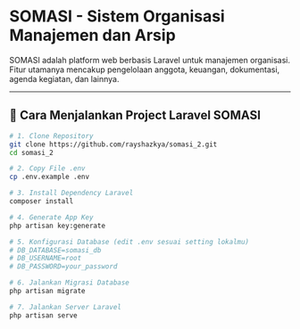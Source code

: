 # SOMASI - Sistem Organisasi Manajemen dan Arsip

SOMASI adalah platform web berbasis Laravel untuk manajemen organisasi. Fitur utamanya mencakup pengelolaan anggota, keuangan, dokumentasi, agenda kegiatan, dan lainnya.

---

## 🚀 Cara Menjalankan Project Laravel SOMASI

```bash
# 1. Clone Repository
git clone https://github.com/rayshazkya/somasi_2.git
cd somasi_2

# 2. Copy File .env
cp .env.example .env

# 3. Install Dependency Laravel
composer install

# 4. Generate App Key
php artisan key:generate

# 5. Konfigurasi Database (edit .env sesuai setting lokalmu)
# DB_DATABASE=somasi_db
# DB_USERNAME=root
# DB_PASSWORD=your_password

# 6. Jalankan Migrasi Database
php artisan migrate

# 7. Jalankan Server Laravel
php artisan serve
